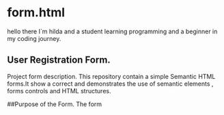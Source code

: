 # form.html
hello there I`m hilda and  a student learning programming and a beginner in my coding journey.

## User Registration Form.
Project form description.
This repository contain a simple  Semantic HTML forms.It show a correct and demonstrates the use of semantic elements , forms controls and HTML structures.

##Purpose of the Form.
The form

